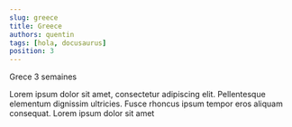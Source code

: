 ```yaml
---
slug: greece
title: Greece
authors: quentin
tags: [hola, docusaurus]
position: 3
---
```


Grece 3 semaines


Lorem ipsum dolor sit amet, consectetur adipiscing elit. Pellentesque elementum dignissim ultricies. Fusce rhoncus ipsum tempor eros aliquam consequat. Lorem ipsum dolor sit amet
